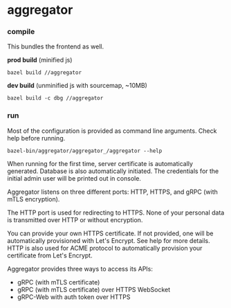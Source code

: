 # aggregator

### compile

This bundles the frontend as well.

**prod build** (minified js)

```
bazel build //aggregator
```

**dev build** (unminified js with sourcemap, ~10MB)

```
bazel build -c dbg //aggregator
```

### run

Most of the configuration is provided as command line arguments. Check help before running.

```
bazel-bin/aggregator/aggregator_/aggregator --help
```

When running for the first time, server certificate is automatically generated. Database is also automatically initiated.
The credentials for the initial admin user will be printed out in console.

Aggregator listens on three different ports: HTTP, HTTPS, and gRPC (with mTLS encryption).

The HTTP port is used for redirecting to HTTPS. None of your personal data is transmitted over HTTP or without encryption.

You can provide your own HTTPS certificate. If not provided, one will be automatically provisioned with Let's Encrypt.
See help for more details. HTTP is also used for ACME protocol to automatically provision your certificate from Let's Encrypt.

Aggregator provides three ways to access its APIs:

- gRPC (with mTLS certificate)
- gRPC (with mTLS certificate) over HTTPS WebSocket
- gRPC-Web with auth token over HTTPS
